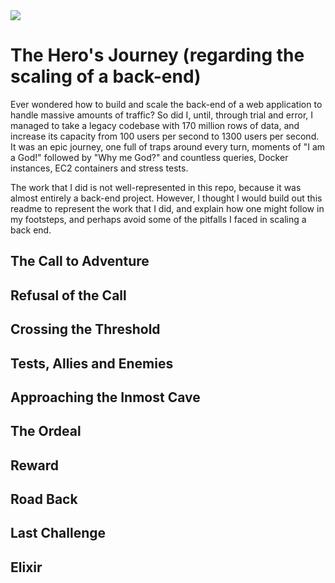 <img src="https://github.com/footwork-web/related-items/blob/main/herojourney.png" />

# The Hero's Journey (regarding the scaling of a back-end)

Ever wondered how to build and scale the back-end of a web application to handle massive amounts of traffic? So did I, until, through trial and error, I managed to take a legacy codebase with 170 million rows of data, and increase its capacity from 100 users per second to 1300 users per second. It was an epic journey, one full of traps around every turn, moments of "I am a God!" followed by "Why me God?" and countless queries, Docker instances, EC2 containers and stress tests.

The work that I did is not well-represented in this repo, because it was almost entirely a back-end project. However, I thought I would build out this readme to represent the work that I did, and explain how one might follow in my footsteps, and perhaps avoid some of the pitfalls I faced in scaling a back end.

## The Call to Adventure

## Refusal of the Call

## Crossing the Threshold

## Tests, Allies and Enemies

## Approaching the Inmost Cave

## The Ordeal

## Reward

## Road Back

## Last Challenge

## Elixir
